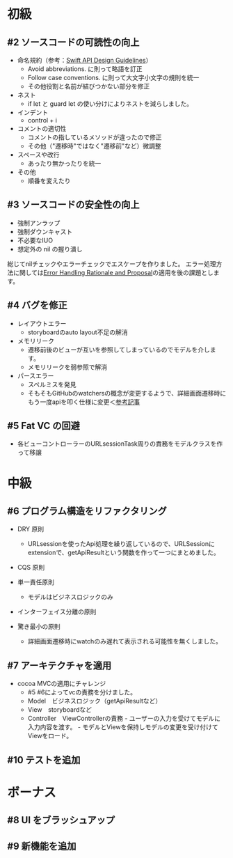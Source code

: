 
# 初級

## #2 ソースコードの可読性の向上
- 命名規約（参考：[Swift API Design Guidelines](https://swift.org/documentation/api-design-guidelines/)）
    - Avoid abbreviations. に則って略語を訂正
    - Follow case conventions. に則って大文字小文字の規則を統一
    - その他役割と名前が結びつかない部分を修正
- ネスト
    - if let と guard let の使い分けによりネストを減らしました。
- インデント
    - control + i
- コメントの適切性
    - コメントの指しているメソッドが違ったので修正
    - その他（"遷移時"ではなく"遷移前"など）微調整
- スペースや改行
    - あったり無かったりを統一
- その他
    - 順番を変えたり

## #3 ソースコードの安全性の向上

- 強制アンラップ
- 強制ダウンキャスト
- 不必要なIUO
- 想定外の nil の握り潰し

総じてnilチェックやエラーチェックでエスケープを作りました。
エラー処理方法に関しては[Error Handling Rationale and Proposal](https://github.com/apple/swift/blob/master/docs/ErrorHandlingRationale.rst)の適用を後の課題とします。
  
## #4 バグを修正
- レイアウトエラー
    - storyboardのauto layout不足の解消
- メモリリーク
    - 遷移前後のビューが互いを参照してしまっているのでモデルを介します。
    - メモリリークを弱参照で解消
- パースエラー
    - スペルミスを発見
    - そもそもGitHubのwatchersの概念が変更するようで、詳細画面遷移時にもう一度apiを叩く仕様に変更＜[参考記事](https://github.com/milo/github-api/issues/19)

## #5 Fat VC の回避
 - 各ビューコントローラーのURLsessionTask周りの責務をモデルクラスを作って移譲
  

# 中級

## #6 プログラム構造をリファクタリング

- DRY 原則
    - URLsessionを使ったApi処理を繰り返しているので、URLSessionにextensionで、getApiResultという関数を作って一つにまとめました。

- CQS 原則

- 単一責任原則    
    - モデルはビジネスロジックのみ

- インターフェイス分離の原則

- 驚き最小の原則
    - 詳細画面遷移時にwatchのみ遅れて表示される可能性を無くしました。

 

## #7 アーキテクチャを適用
- cocoa MVCの適用にチャレンジ
    - #5 #6によってvcの責務を分けました。
    - Model　ビジネスロジック（getApiResultなど）
    - View　storyboardなど
    - Controller　ViewControllerの責務
            - ユーザーの入力を受けてモデルに入力内容を渡す。
            - モデルとViewを保持しモデルの変更を受け付けてViewをロード。
  

## #10 テストを追加

  

# ボーナス

## #8 UI をブラッシュアップ

## #9 新機能を追加
